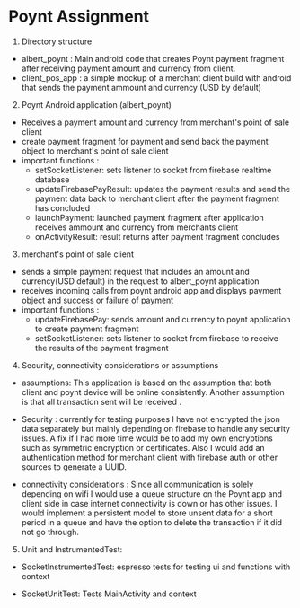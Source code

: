# Poynt Assignment

1. Directory structure
- albert_poynt : Main android code that creates Poynt payment fragment after receiving payment amount and currency from client.
- client_pos_app : a simple mockup of a merchant client build with android that sends the payment ammount and currency (USD by default)

2. Poynt Android application (albert_poynt)
- Receives a payment amount and currency from merchant's point of sale client
- create payment fragment for payment and send back the payment object to merchant's point of sale client
- important functions :
  - setSocketListener: sets listener to socket from firebase realtime database
  - updateFirebasePayResult: updates the payment results and send the payment data back to merchant client after the payment fragment has concluded
  - launchPayment: launched payment fragment after application receives ammount and currency from merchants client
  - onActivityResult: result returns after payment fragment concludes

3. merchant's point of sale client
- sends a simple payment request that includes an amount and currency(USD default) in the request to albert_poynt application
- receives incoming calls from poynt android app and displays payment object and success or failure of payment
- important functions :
  - updateFirebasePay: sends amount and currency to poynt application to create payment fragment
  - setSocketListener: sets listener to socket from firebase to receive the results of the payment fragment

4. Security, connectivity considerations or assumptions
- assumptions: This application is based on the assumption that both client and poynt device will be online consistently. Another assumption is that all transaction sent will be received .
- Security : currently for testing purposes I have not encrypted the json data separately but mainly depending on firebase to handle any security issues. A fix if I had more time would be to add my own encryptions such as symmetric encryption or certificates. Also I would add an authentication method for merchant client with firebase auth or other sources to generate a UUID.

- connectivity considerations : Since all communication is solely depending on wifi I would use a queue structure on the Poynt app and client side in case internet connectivity is down or has other issues. I would implement a persistent model to store unsent data for a short period in a queue and have the option to delete the transaction if it did not go through.

5. Unit and InstrumentedTest:

- SocketInstrumentedTest: espresso tests for testing ui and functions with context

- SocketUnitTest:  Tests MainActivity and context

